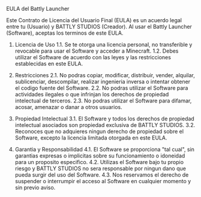EULA del Battly Launcher

Este Contrato de Licencia del Usuario Final (EULA) es un acuerdo legal entre tu (Usuario) y BATTLY STUDIOS (Creador). Al usar el Battly Launcher (Software), aceptas los terminos de este EULA.

1. Licencia de Uso
1.1. Se te otorga una licencia personal, no transferible y revocable para usar el Software y acceder a Minecraft.
1.2. Debes utilizar el Software de acuerdo con las leyes y las restricciones establecidas en este EULA.

2. Restricciones
2.1. No podras copiar, modificar, distribuir, vender, alquilar, sublicenciar, descompilar, realizar ingenieria inversa o intentar obtener el codigo fuente del Software.
2.2. No podras utilizar el Software para actividades ilegales o que infrinjan los derechos de propiedad intelectual de terceros.
2.3. No podras utilizar el Software para difamar, acosar, amenazar o danar a otros usuarios.

3. Propiedad Intelectual
3.1. El Software y todos los derechos de propiedad intelectual asociados son propiedad exclusiva de BATTLY STUDIOS.
3.2. Reconoces que no adquieres ningun derecho de propiedad sobre el Software, excepto la licencia limitada otorgada en este EULA.

4. Garantia y Responsabilidad
4.1. El Software se proporciona "tal cual", sin garantias expresas o implicitas sobre su funcionamiento o idoneidad para un proposito especifico.
4.2. Utilizas el Software bajo tu propio riesgo y BATTLY STUDIOS no sera responsable por ningun dano que pueda surgir del uso del Software.
4.3. Nos reservamos el derecho de suspender o interrumpir el acceso al Software en cualquier momento y sin previo aviso.